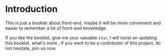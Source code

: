 # Introduction

This is just a booklet about front-end, maybe it will be more convenient and easier to remember a lot of front-end knowledge.

If you like the booklet, give me your valuable `star`, I will insist on updating this booklet. what's more , if you want to be a contributor of this project, do not hesitate, join us now.

